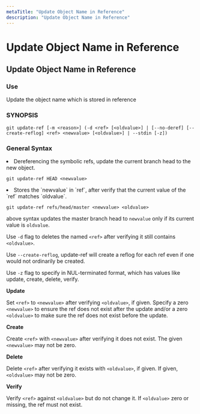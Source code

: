 ```yaml
---
metaTitle: "Update Object Name in Reference"
description: "Update Object Name in Reference"
---
```


# Update Object Name in Reference



## Update Object Name in Reference


### **Use**

Update the object name which is stored in reference

### **SYNOPSIS**

```git
git update-ref [-m <reason>] (-d <ref> [<oldvalue>] | [--no-deref] [--create-reflog] <ref> <newvalue> [<oldvalue>] | --stdin [-z])

```

### **General Syntax**

<li>
Dereferencing the symbolic refs, update the current branch head to the new object.

```git
git update-ref HEAD <newvalue>

```


</li>

<li>
Stores the `newvalue` in `ref`, after verify that the current value of the `ref` matches `oldvalue`.

```git
git update-ref refs/head/master <newvalue> <oldvalue>

```


above syntax updates the master branch head to `newvalue` only if its current value is `oldvalue`.
</li>

Use `-d` flag to deletes the named `<ref>` after verifying it still contains `<oldvalue>`.

Use `--create-reflog`, update-ref will create a reflog for each ref even if one would not ordinarily be created.

Use `-z` flag to specify in NUL-terminated format, which has values like update, create, delete, verify.

**Update**

Set `<ref>` to `<newvalue>` after verifying `<oldvalue>`, if given. Specify a zero `<newvalue>` to ensure the ref does not exist after the update and/or a zero `<oldvalue>` to make sure the ref does not exist before the update.

**Create**

Create `<ref>` with `<newvalue>` after verifying it does not exist. The given `<newvalue>` may not be zero.

**Delete**

Delete `<ref>` after verifying it exists with `<oldvalue>`, if given. If given, `<oldvalue>` may not be zero.

**Verify**

Verify `<ref>` against `<oldvalue>` but do not change it. If `<oldvalue>` zero or missing, the ref must not exist.

